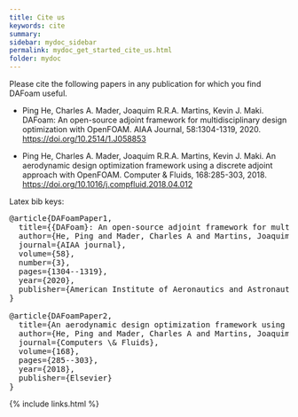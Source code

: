 ```yaml
---
title: Cite us
keywords: cite
summary: 
sidebar: mydoc_sidebar
permalink: mydoc_get_started_cite_us.html
folder: mydoc
---
```


Please cite the following papers in any publication for which you find DAFoam useful.

- Ping He, Charles A. Mader, Joaquim R.R.A. Martins, Kevin J. Maki. DAFoam: An open-source adjoint framework for multidisciplinary design optimization with OpenFOAM. AIAA Journal, 58:1304-1319, 2020. https://doi.org/10.2514/1.J058853

- Ping He, Charles A. Mader, Joaquim R.R.A. Martins, Kevin J. Maki. An aerodynamic design optimization framework using a discrete adjoint approach with OpenFOAM. Computer & Fluids, 168:285-303, 2018. https://doi.org/10.1016/j.compfluid.2018.04.012

Latex bib keys:

<pre>
@article{DAFoamPaper1,
  title={{DAFoam}: An open-source adjoint framework for multidisciplinary design optimization with {OpenFOAM}},
  author={He, Ping and Mader, Charles A and Martins, Joaquim RRA and Maki, Kevin J},
  journal={AIAA journal},
  volume={58},
  number={3},
  pages={1304--1319},
  year={2020},
  publisher={American Institute of Aeronautics and Astronautics}
}

@article{DAFoamPaper2,
  title={An aerodynamic design optimization framework using a discrete adjoint approach with {OpenFOAM}},
  author={He, Ping and Mader, Charles A and Martins, Joaquim RRA and Maki, Kevin J},
  journal={Computers \& Fluids},
  volume={168},
  pages={285--303},
  year={2018},
  publisher={Elsevier}
}
</pre>


{% include links.html %}

